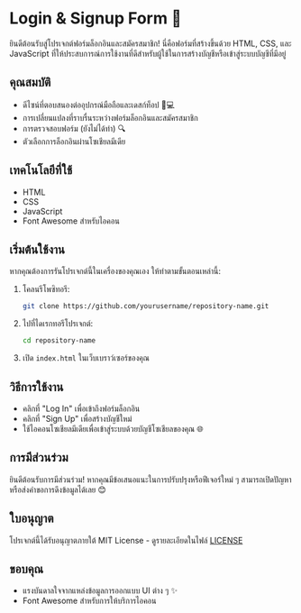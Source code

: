 # Login & Signup Form 🎉

ยินดีต้อนรับสู่โปรเจกต์ฟอร์มล็อกอินและสมัครสมาชิก! นี่คือฟอร์มที่สร้างขึ้นด้วย HTML, CSS, และ JavaScript ที่ให้ประสบการณ์การใช้งานที่ดีสำหรับผู้ใช้ในการสร้างบัญชีหรือเข้าสู่ระบบบัญชีที่มีอยู่

## คุณสมบัติ

- ดีไซน์ที่ตอบสนองต่ออุปกรณ์มือถือและเดสก์ท็อป 📱💻
- การเปลี่ยนแปลงที่ราบรื่นระหว่างฟอร์มล็อกอินและสมัครสมาชิก
- การตรวจสอบฟอร์ม (ยังไม่ได้ทำ) 🔍
- ตัวเลือกการล็อกอินผ่านโซเชียลมีเดีย

## เทคโนโลยีที่ใช้

- HTML
- CSS
- JavaScript
- Font Awesome สำหรับไอคอน

## เริ่มต้นใช้งาน

หากคุณต้องการรันโปรเจกต์นี้ในเครื่องของคุณเอง ให้ทำตามขั้นตอนเหล่านี้:

1. โคลนรีโพซิทอรี:
   ```bash
   git clone https://github.com/yourusername/repository-name.git
   ```

2. ไปที่ไดเรกทอรีโปรเจกต์:
   ```bash
   cd repository-name
   ```

3. เปิด `index.html` ในเว็บเบราว์เซอร์ของคุณ

## วิธีการใช้งาน

- คลิกที่ "Log In" เพื่อเข้าถึงฟอร์มล็อกอิน
- คลิกที่ "Sign Up" เพื่อสร้างบัญชีใหม่
- ใช้ไอคอนโซเชียลมีเดียเพื่อเข้าสู่ระบบด้วยบัญชีโซเชียลของคุณ 🌐

## การมีส่วนร่วม

ยินดีต้อนรับการมีส่วนร่วม! หากคุณมีข้อเสนอแนะในการปรับปรุงหรือฟีเจอร์ใหม่ ๆ สามารถเปิดปัญหาหรือส่งคำขอการดึงข้อมูลได้เลย 😊

## ใบอนุญาต

โปรเจกต์นี้ได้รับอนุญาตภายใต้ MIT License - ดูรายละเอียดในไฟล์ [LICENSE](LICENSE)

## ขอบคุณ

- แรงบันดาลใจจากแหล่งข้อมูลการออกแบบ UI ต่าง ๆ ✨
- Font Awesome สำหรับการให้บริการไอคอน
